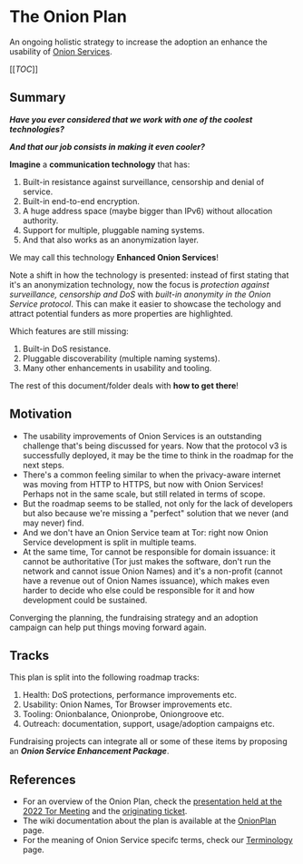 # The Onion Plan

An ongoing holistic strategy to increase the adoption an enhance the usability
of [Onion Services](https://community.torproject.org/onion-services/).

[[_TOC_]]

## Summary

***Have you ever considered that we work with one of the coolest technologies?***

***And that our job consists in making it even cooler?***

**Imagine** a **communication technology** that has:

1. Built-in resistance against surveillance, censorship and denial of service.
2. Built-in end-to-end encryption.
3. A huge address space (maybe bigger than IPv6) without allocation authority.
4. Support for multiple, pluggable naming systems.
5. And that also works as an anonymization layer.

We may call this technology **Enhanced Onion Services**!

Note a shift in how the technology is presented: instead of first stating that
it's an anonymization technology, now the focus is *protection against
surveillance, censorship and DoS* with *built-in anonymity in the Onion Service
protocol*. This can make it easier to showcase the techology and attract
potential funders as more properties are highlighted.

Which features are still missing:

1. Built-in DoS resistance.
2. Pluggable discoverability (multiple naming systems).
3. Many other enhancements in usability and tooling.

The rest of this document/folder deals with **how to get there**!

## Motivation

* The usability improvements of Onion Services is an outstanding challenge
  that's being discussed for years. Now that the protocol v3 is successfully
  deployed, it may be the time to think in the roadmap for the next steps.
* There's a common feeling similar to when the privacy-aware internet was
  moving from HTTP to HTTPS, but now with Onion Services! Perhaps not in the
  same scale, but still related in terms of scope.
* But the roadmap seems to be stalled, not only for the lack of developers but
  also because we're missing a "perfect" solution that we never (and may never)
  find.
* And we don't have an Onion Service team at Tor: right now Onion Service
  development is split in multiple teams.
* At the same time, Tor cannot be responsible for domain issuance: it cannot be
  authoritative (Tor just makes the software, don't run the network and cannot
  issue Onion Names) and it's a non-profit (cannot have a revenue out of Onion
  Names issuance), which makes even harder to decide who else could be
  responsible for it and how development could be sustained.

Converging the planning, the fundraising strategy and an adoption campaign can
help put things moving forward again.

## Tracks

This plan is split into the following roadmap tracks:

1. Health: DoS protections, performance improvements etc.
2. Usability: Onion Names, Tor Browser improvements etc.
3. Tooling: Onionbalance, Onionprobe, Oniongroove etc.
4. Outreach: documentation, support, usage/adoption campaigns etc.

Fundraising projects can integrate all or some of these items by proposing an
***Onion Service Enhancement Package***.

## References

* For an overview of the Onion Plan, check the [presentation held at the 2022
  Tor Meeting](https://gitlab.torproject.org/tpo/team/-/wikis/202209MeetingOnionPlan)
  and the [originating ticket](https://gitlab.torproject.org/tpo/onion-services/onion-support/-/issues/135).
* The wiki documentation about the plan is available at the
  [OnionPlan](https://gitlab.torproject.org/tpo/onion-services/onion-support/-/wikis/Documentation/OnionPlan)
  page.
* For the meaning of Onion Service specifc terms, check our
  [Terminology](https://gitlab.torproject.org/tpo/onion-services/onion-support/-/wikis/Documentation/Terminology)
  page.
